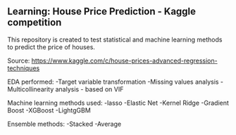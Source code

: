 ## Learning: House Price Prediction - Kaggle competition
This repository is created to test statistical and machine learning methods to predict the price of houses.

Source: https://www.kaggle.com/c/house-prices-advanced-regression-techniques

EDA performed:
-Target variable transformation
-Missing values analysis
-Multicollinearity analysis - based on VIF

Machine learning methods used:
-lasso
-Elastic Net
-Kernel Ridge
-Gradient Boost
-XGBoost
-LightgGBM

Ensemble methods:
-Stacked
-Average
